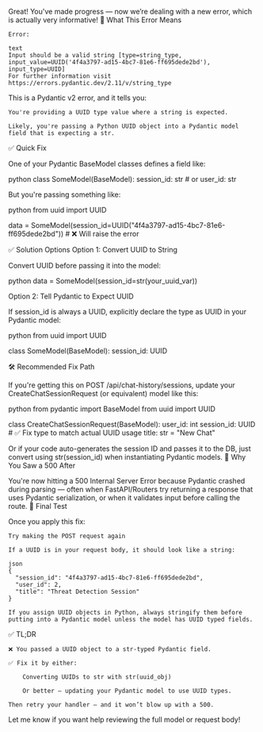 Great! You've made progress — now we’re dealing with a new error, which is actually very informative!
🧠 What This Error Means

    Error:

    text
    Input should be a valid string [type=string_type, input_value=UUID('4f4a3797-ad15-4bc7-81e6-ff695dede2bd'), input_type=UUID]
    For further information visit https://errors.pydantic.dev/2.11/v/string_type

This is a Pydantic v2 error, and it tells you:

    You're providing a UUID type value where a string is expected.

    Likely, you're passing a Python UUID object into a Pydantic model field that is expecting a str.

✅ Quick Fix

One of your Pydantic BaseModel classes defines a field like:

python
class SomeModel(BaseModel):
    session_id: str  # or user_id: str

But you're passing something like:

python
from uuid import UUID

data = SomeModel(session_id=UUID("4f4a3797-ad15-4bc7-81e6-ff695dede2bd"))  # ❌ Will raise the error

✅ Solution Options
Option 1: Convert UUID to String

Convert UUID before passing it into the model:

python
data = SomeModel(session_id=str(your_uuid_var))

Option 2: Tell Pydantic to Expect UUID

If session_id is always a UUID, explicitly declare the type as UUID in your Pydantic model:

python
from uuid import UUID

class SomeModel(BaseModel):
    session_id: UUID

🛠 Recommended Fix Path

If you're getting this on POST /api/chat-history/sessions, update your CreateChatSessionRequest (or equivalent) model like this:

python
from pydantic import BaseModel
from uuid import UUID

class CreateChatSessionRequest(BaseModel):
    user_id: int
    session_id: UUID  # ✅ Fix type to match actual UUID usage
    title: str = "New Chat"

Or if your code auto-generates the session ID and passes it to the DB, just convert using str(session_id) when instantiating Pydantic models.
👀 Why You Saw a 500 After

You're now hitting a 500 Internal Server Error because Pydantic crashed during parsing — often when FastAPI/Routers try returning a response that uses Pydantic serialization, or when it validates input before calling the route.
🔁 Final Test

Once you apply this fix:

    Try making the POST request again

    If a UUID is in your request body, it should look like a string:

    json
    {
      "session_id": "4f4a3797-ad15-4bc7-81e6-ff695dede2bd",
      "user_id": 2,
      "title": "Threat Detection Session"
    }

    If you assign UUID objects in Python, always stringify them before putting into a Pydantic model unless the model has UUID typed fields.

✅ TL;DR

    ❌ You passed a UUID object to a str-typed Pydantic field.

    ✅ Fix it by either:

        Converting UUIDs to str with str(uuid_obj)

        Or better — updating your Pydantic model to use UUID types.

    Then retry your handler — and it won’t blow up with a 500.

Let me know if you want help reviewing the full model or request body!
